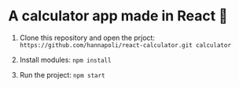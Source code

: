 # A calculator app made in React 🧮


1. Clone this repository and open the prjoct:
`https://github.com/hannapoli/react-calculator.git calculator`

2. Install modules:
`npm install`

3. Run the project:
`npm start`
